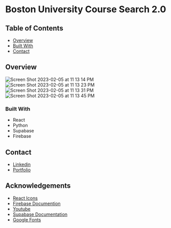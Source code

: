 # Boston University Course Search 2.0

## Table of Contents

- [Overview](#overview)
- [Built With](#built-with)
- [Contact](#contact)

## Overview

![Screen Shot 2023-02-05 at 11 13 14 PM](https://user-images.githubusercontent.com/78956743/216882253-b0893169-8b8e-446b-b83e-36b75c3ee7b6.png)
![Screen Shot 2023-02-05 at 11 13 23 PM](https://user-images.githubusercontent.com/78956743/216882277-e0856bbb-735e-49bd-8adc-f2b05e068411.png)
![Screen Shot 2023-02-05 at 11 13 31 PM](https://user-images.githubusercontent.com/78956743/216882280-06e0b5ab-a4b3-4329-90b6-f0995fb005ba.png)
![Screen Shot 2023-02-05 at 11 13 45 PM](https://user-images.githubusercontent.com/78956743/216882269-d69223e9-923f-4885-98ee-8b200d41122a.png)

### Built With

- React
- Python
- Supabase
- Firebase


## Contact

- [Linkedin](https://www.linkedin.com/in/matthew-iwane-0b65031b8/)
- [Portfolio](https://matthewtiwane.web.app)

## Acknowledgements

- [React Icons](https://react-icons.github.io/react-icons/)
- [Firebase Documention](https://firebase.google.com/docs/hosting)
- [Youtube](https://youtube.com)
- [Supabase Documentation](https://supabase.com/docs)
- [Google Fonts](https://fonts.google.com/featured)
